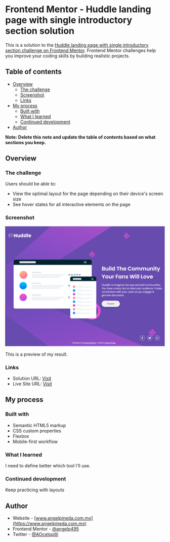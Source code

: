 # Frontend Mentor - Huddle landing page with single introductory section solution

This is a solution to the [Huddle landing page with single introductory section challenge on Frontend Mentor](https://www.frontendmentor.io/challenges/huddle-landing-page-with-a-single-introductory-section-B_2Wvxgi0). Frontend Mentor challenges help you improve your coding skills by building realistic projects. 

## Table of contents

- [Overview](#overview)
  - [The challenge](#the-challenge)
  - [Screenshot](#screenshot)
  - [Links](#links)
- [My process](#my-process)
  - [Built with](#built-with)
  - [What I learned](#what-i-learned)
  - [Continued development](#continued-development)
- [Author](#author)

**Note: Delete this note and update the table of contents based on what sections you keep.**

## Overview

### The challenge

Users should be able to:

- View the optimal layout for the page depending on their device's screen size
- See hover states for all interactive elements on the page

### Screenshot

![](./images/huddleLandingPage.png)

This is a preview of my result.


### Links

- Solution URL: [Visit](https://www.frontendmentor.io/solutions/hubble-landing-page-html-css-flex-mrLrglcar)
- Live Site URL: [Visit](https://aocelopilli.github.io/frontendMentor-huddleLandingPage/)

## My process

### Built with

- Semantic HTML5 markup
- CSS custom properties
- Flexbox
- Mobile-first workflow


### What I learned

I need to define better which tool I'll use.

### Continued development

Keep practicing with layouts

## Author

+ Website - [www.angelpineda.com.mx](https://www.angelpineda.com.mx)
+ Frontend Mentor - [@angelp495](https://www.frontendmentor.io/profile/angelp495)
+ Twitter - [@AOcelopilli](https://twitter.com/AOcelopilli)